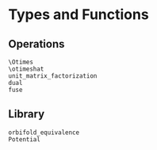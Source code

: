 # Types and Functions

## Operations

```@docs
\Otimes
\otimeshat
unit_matrix_factorization
dual
fuse
```

## Library

```@docs
orbifold_equivalence
Potential
```
